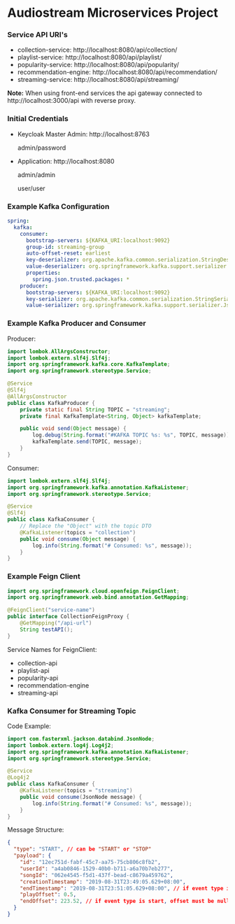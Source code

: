 # Audiostream Microservices Project

### Service API URI's
- collection-service: http://localhost:8080/api/collection/
- playlist-service: http://localhost:8080/api/playlist/
- popularity-service: http://localhost:8080/api/popularity/
- recommendation-engine: http://localhost:8080/api/recommendation/
- streaming-service: http://localhost:8080/api/streaming/

**Note:** When using front-end services the api gateway connected to http://localhost:3000/api with reverse proxy.

### Initial Credentials
- Keycloak Master Admin: http://localhost:8763

    admin/password


- Application: http://localhost:8080
    
    admin/admin

    user/user



### Example Kafka Configuration
```yaml
spring:
  kafka:
    consumer:
      bootstrap-servers: ${KAFKA_URI:localhost:9092}
      group-id: streaming-group
      auto-offset-reset: earliest
      key-deserializer: org.apache.kafka.common.serialization.StringDeserializer
      value-deserializer: org.springframework.kafka.support.serializer.JsonDeserializer
      properties:
        spring.json.trusted.packages: *
    producer:
      bootstrap-servers: ${KAFKA_URI:localhost:9092}
      key-serializer: org.apache.kafka.common.serialization.StringSerializer
      value-serializer: org.springframework.kafka.support.serializer.JsonSerializer
```

### Example Kafka Producer and Consumer
Producer:
```java
import lombok.AllArgsConstructor;
import lombok.extern.slf4j.Slf4j;
import org.springframework.kafka.core.KafkaTemplate;
import org.springframework.stereotype.Service;

@Service
@Slf4j
@AllArgsConstructor
public class KafkaProducer {
    private static final String TOPIC = "streaming";
    private final KafkaTemplate<String, Object> kafkaTemplate;

    public void send(Object message) {
        log.debug(String.format("#KAFKA TOPIC %s: %s", TOPIC, message));
        kafkaTemplate.send(TOPIC, message);
    }
}
```

Consumer:
```java
import lombok.extern.slf4j.Slf4j;
import org.springframework.kafka.annotation.KafkaListener;
import org.springframework.stereotype.Service;

@Service
@Slf4j
public class KafkaConsumer {
    // Replace the "Object" with the topic DTO
    @KafkaListener(topics = "collection")
    public void consume(Object message) {
        log.info(String.format("# Consumed: %s", message));
    }
}
```

### Example Feign Client
```java
import org.springframework.cloud.openfeign.FeignClient;
import org.springframework.web.bind.annotation.GetMapping;

@FeignClient("service-name")
public interface CollectionFeignProxy {
    @GetMapping("/api-url")
    String testAPI();
}
```

Service Names for FeignClient:
- collection-api
- playlist-api
- popularity-api
- recommendation-engine
- streaming-api

### Kafka Consumer for Streaming Topic
Code Example:
```java
import com.fasterxml.jackson.databind.JsonNode;
import lombok.extern.log4j.Log4j2;
import org.springframework.kafka.annotation.KafkaListener;
import org.springframework.stereotype.Service;

@Service
@Log4j2
public class KafkaConsumer {
    @KafkaListener(topics = "streaming")
    public void consume(JsonNode message) {
        log.info(String.format("# Consumed: %s", message));
    }
}
```

Message Structure:
```json
{
  "type": "START", // can be "START" or "STOP"
  "payload": {
    "id": "12ec751d-fabf-45c7-aa75-75cb806c8fb2",
    "userId": "a4ab0846-1529-40b0-b711-a6a70b7eb277",
    "songId": "062e4545-f5d1-437f-bead-c8679a459762",
    "creationTimestamp": "2019-08-31T23:49:05.629+08:00",
    "endTimestamp": "2019-08-31T23:51:05.629+08:00", // if event type is start, endTimestamp must be null
    "playOffset": 0.5,
    "endOffset": 223.52, // if event type is start, offset must be null
  }
}
```